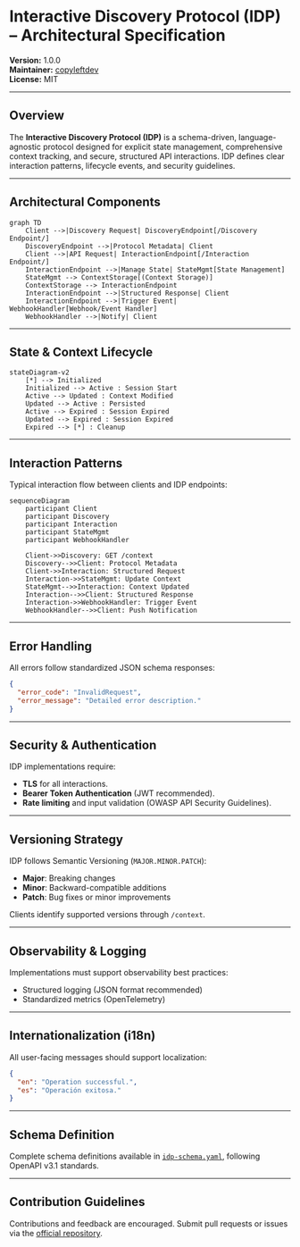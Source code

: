 # Interactive Discovery Protocol (IDP) – Architectural Specification

**Version:** 1.0.0  
**Maintainer:** [copyleftdev](https://github.com/copyleftdev)  
**License:** MIT  

---

## Overview

The **Interactive Discovery Protocol (IDP)** is a schema-driven, language-agnostic protocol designed for explicit state management, comprehensive context tracking, and secure, structured API interactions. IDP defines clear interaction patterns, lifecycle events, and security guidelines.

---

## Architectural Components

```mermaid
graph TD
    Client -->|Discovery Request| DiscoveryEndpoint[/Discovery Endpoint/]
    DiscoveryEndpoint -->|Protocol Metadata| Client
    Client -->|API Request| InteractionEndpoint[/Interaction Endpoint/]
    InteractionEndpoint -->|Manage State| StateMgmt[State Management]
    StateMgmt --> ContextStorage[(Context Storage)]
    ContextStorage --> InteractionEndpoint
    InteractionEndpoint -->|Structured Response| Client
    InteractionEndpoint -->|Trigger Event| WebhookHandler[Webhook/Event Handler]
    WebhookHandler -->|Notify| Client
```

---

## State & Context Lifecycle

```mermaid
stateDiagram-v2
    [*] --> Initialized
    Initialized --> Active : Session Start
    Active --> Updated : Context Modified
    Updated --> Active : Persisted
    Active --> Expired : Session Expired
    Updated --> Expired : Session Expired
    Expired --> [*] : Cleanup
```

---

## Interaction Patterns

Typical interaction flow between clients and IDP endpoints:

```mermaid
sequenceDiagram
    participant Client
    participant Discovery
    participant Interaction
    participant StateMgmt
    participant WebhookHandler

    Client->>Discovery: GET /context
    Discovery-->>Client: Protocol Metadata
    Client->>Interaction: Structured Request
    Interaction->>StateMgmt: Update Context
    StateMgmt-->>Interaction: Context Updated
    Interaction-->>Client: Structured Response
    Interaction->>WebhookHandler: Trigger Event
    WebhookHandler-->>Client: Push Notification
```

---

## Error Handling

All errors follow standardized JSON schema responses:

```json
{
  "error_code": "InvalidRequest",
  "error_message": "Detailed error description."
}
```

---

## Security & Authentication

IDP implementations require:

- **TLS** for all interactions.
- **Bearer Token Authentication** (JWT recommended).
- **Rate limiting** and input validation (OWASP API Security Guidelines).

---

## Versioning Strategy

IDP follows Semantic Versioning (`MAJOR.MINOR.PATCH`):

- **Major**: Breaking changes  
- **Minor**: Backward-compatible additions  
- **Patch**: Bug fixes or minor improvements  

Clients identify supported versions through `/context`.

---

## Observability & Logging

Implementations must support observability best practices:

- Structured logging (JSON format recommended)
- Standardized metrics (OpenTelemetry)

---

## Internationalization (i18n)

All user-facing messages should support localization:

```json
{
  "en": "Operation successful.",
  "es": "Operación exitosa."
}
```

---

## Schema Definition

Complete schema definitions available in [`idp-schema.yaml`](./idp-schema.yaml), following OpenAPI v3.1 standards.

---

## Contribution Guidelines

Contributions and feedback are encouraged. Submit pull requests or issues via the [official repository](https://github.com/copyleftdev).
